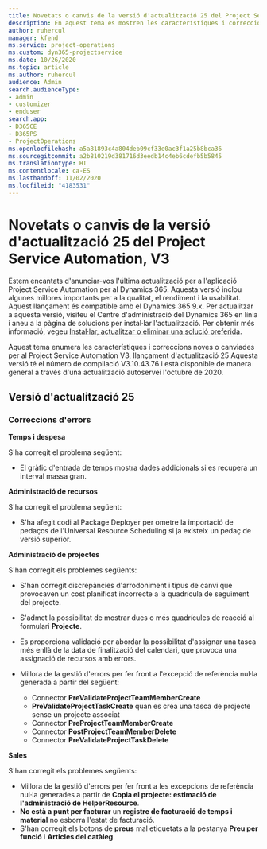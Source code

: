 ```yaml
---
title: Novetats o canvis de la versió d'actualització 25 del Project Service Automation, V3
description: En aquest tema es mostren les característiques i correccions disponibles al Project Service Automation V3, versió d'actualització 25.
author: ruhercul
manager: kfend
ms.service: project-operations
ms.custom: dyn365-projectservice
ms.date: 10/26/2020
ms.topic: article
ms.author: ruhercul
audience: Admin
search.audienceType:
- admin
- customizer
- enduser
search.app:
- D365CE
- D365PS
- ProjectOperations
ms.openlocfilehash: a5a81893c4a804deb09cf33e0ac3f1a25b8bca36
ms.sourcegitcommit: a2b810219d381716d3eedb14c4eb6cdefb5b5845
ms.translationtype: HT
ms.contentlocale: ca-ES
ms.lasthandoff: 11/02/2020
ms.locfileid: "4183531"
---
```

# <a name="whats-new-or-changed-in-project-service-automation-update-release-25-v3"></a>Novetats o canvis de la versió d'actualització 25 del Project Service Automation, V3

Estem encantats d'anunciar-vos l'última actualització per a l'aplicació Project Service Automation per al Dynamics 365. Aquesta versió inclou algunes millores importants per a la qualitat, el rendiment i la usabilitat. Aquest llançament és compatible amb el Dynamics 365 9.x. Per actualitzar a aquesta versió, visiteu el Centre d'administració del Dynamics 365 en línia i aneu a la pàgina de solucions per instal·lar l'actualització. Per obtenir més informació, vegeu [Instal·lar, actualitzar o eliminar una solució preferida](https://docs.microsoft.com/power-platform/admin/install-remove-preferred-solution).

Aquest tema enumera les característiques i correccions noves o canviades per al Project Service Automation V3, llançament d'actualització 25 Aquesta versió té el número de compilació V3.10.43.76 i està disponible de manera general a través d'una actualització autoservei l'octubre de 2020.

## <a name="update-release-25"></a>Versió d'actualització 25

### <a name="bug-fixes"></a>Correccions d'errors

**Temps i despesa**

S'ha corregit el problema següent:

- El gràfic d'entrada de temps mostra dades addicionals si es recupera un interval massa gran.

**Administració de recursos**

S'ha corregit el problema següent:

- S'ha afegit codi al Package Deployer per ometre la importació de pedaços de l'Universal Resource Scheduling si ja existeix un pedaç de versió superior.

**Administració de projectes**

S'han corregit els problemes següents:

- S'han corregit discrepàncies d'arrodoniment i tipus de canvi que provocaven un cost planificat incorrecte a la quadrícula de seguiment del projecte.
- S'admet la possibilitat de mostrar dues o més quadrícules de reacció al formulari **Projecte**.
- Es proporciona validació per abordar la possibilitat d'assignar una tasca més enllà de la data de finalització del calendari, que provoca una assignació de recursos amb errors.
- Millora de la gestió d'errors per fer front a l'excepció de referència nul·la generada a partir del següent:

    - Connector **PreValidateProjectTeamMemberCreate**
    - **PreValidateProjectTaskCreate** quan es crea una tasca de projecte sense un projecte associat
    - Connector **PreProjectTeamMemberCreate**
    - Connector **PostProjectTeamMemberDelete**
    - Connector **PreValidateProjectTaskDelete**

**Sales**

S'han corregit els problemes següents:

- Millora de la gestió d'errors per fer front a les excepcions de referència nul·la generades a partir de **Copia el projecte: estimació de l'administració de HelperResource**.
- **No està a punt per facturar** un **registre de facturació de temps i material** no esborra l'estat de facturació.
- S'han corregit els botons de **preus** mal etiquetats a la pestanya **Preu per funció** i **Articles del catàleg**.
